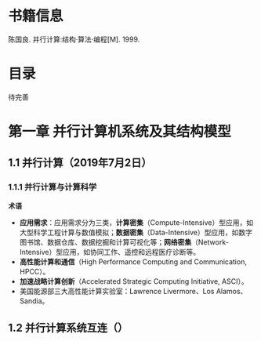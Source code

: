 # 书籍信息
陈国良. 并行计算:结构·算法·编程[M]. 1999.
# 目录
待完善
# 第一章 并行计算机系统及其结构模型
## 1.1 并行计算（2019年7月2日）
### 1.1.1 并行计算与计算科学
**术语**
- **应用需求**：应用需求分为三类，**计算密集**（Compute-Intensive）型应用，如大型科学工程计算与数值模拟；**数据密集**（Data-Intensive）型应用，如数字图书馆、数据仓库、数据挖掘和计算可视化等；**网络密集**（Network-Intensive）型应用，如协同工作、遥控和远程医疗诊断等。
- **高性能计算和通信**（High Performance Computing and Communication, HPCC）。
- **加速战略计算创新**（Accelerated Strategic Computing Initiative, ASCI）。
- 美国能源部三大高性能计算实验室：Lawrence Livermore、Los Alamos、Sandia。
## 1.2 并行计算系统互连（）